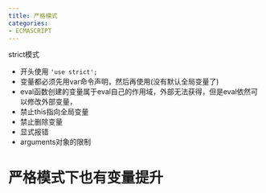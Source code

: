```yaml
---
title: 严格模式
categories: 
- ECMASCRIPT
---
```


strict模式
- 开头使用 `'use strict';`
- 变量都必须先用var命令声明，然后再使用(没有默认全局变量了)
- eval函数创建的变量属于eval自己的作用域，外部无法获得，但是eval依然可以修改外部变量，
- 禁止this指向全局变量
- 禁止删除变量
- 显式报错
- arguments对象的限制


# 严格模式下也有变量提升


